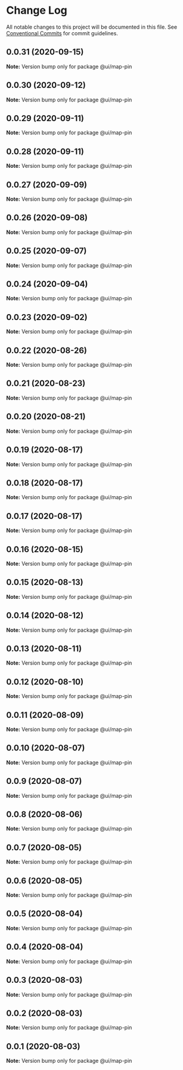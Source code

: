 # Change Log

All notable changes to this project will be documented in this file.
See [Conventional Commits](https://conventionalcommits.org) for commit guidelines.

## 0.0.31 (2020-09-15)

**Note:** Version bump only for package @ui/map-pin





## 0.0.30 (2020-09-12)

**Note:** Version bump only for package @ui/map-pin





## 0.0.29 (2020-09-11)

**Note:** Version bump only for package @ui/map-pin





## 0.0.28 (2020-09-11)

**Note:** Version bump only for package @ui/map-pin





## 0.0.27 (2020-09-09)

**Note:** Version bump only for package @ui/map-pin





## 0.0.26 (2020-09-08)

**Note:** Version bump only for package @ui/map-pin

## 0.0.25 (2020-09-07)

**Note:** Version bump only for package @ui/map-pin

## 0.0.24 (2020-09-04)

**Note:** Version bump only for package @ui/map-pin

## 0.0.23 (2020-09-02)

**Note:** Version bump only for package @ui/map-pin

## 0.0.22 (2020-08-26)

**Note:** Version bump only for package @ui/map-pin

## 0.0.21 (2020-08-23)

**Note:** Version bump only for package @ui/map-pin

## 0.0.20 (2020-08-21)

**Note:** Version bump only for package @ui/map-pin

## 0.0.19 (2020-08-17)

**Note:** Version bump only for package @ui/map-pin

## 0.0.18 (2020-08-17)

**Note:** Version bump only for package @ui/map-pin

## 0.0.17 (2020-08-17)

**Note:** Version bump only for package @ui/map-pin

## 0.0.16 (2020-08-15)

**Note:** Version bump only for package @ui/map-pin

## 0.0.15 (2020-08-13)

**Note:** Version bump only for package @ui/map-pin

## 0.0.14 (2020-08-12)

**Note:** Version bump only for package @ui/map-pin

## 0.0.13 (2020-08-11)

**Note:** Version bump only for package @ui/map-pin

## 0.0.12 (2020-08-10)

**Note:** Version bump only for package @ui/map-pin

## 0.0.11 (2020-08-09)

**Note:** Version bump only for package @ui/map-pin

## 0.0.10 (2020-08-07)

**Note:** Version bump only for package @ui/map-pin

## 0.0.9 (2020-08-07)

**Note:** Version bump only for package @ui/map-pin

## 0.0.8 (2020-08-06)

**Note:** Version bump only for package @ui/map-pin

## 0.0.7 (2020-08-05)

**Note:** Version bump only for package @ui/map-pin

## 0.0.6 (2020-08-05)

**Note:** Version bump only for package @ui/map-pin

## 0.0.5 (2020-08-04)

**Note:** Version bump only for package @ui/map-pin

## 0.0.4 (2020-08-04)

**Note:** Version bump only for package @ui/map-pin

## 0.0.3 (2020-08-03)

**Note:** Version bump only for package @ui/map-pin

## 0.0.2 (2020-08-03)

**Note:** Version bump only for package @ui/map-pin

## 0.0.1 (2020-08-03)

**Note:** Version bump only for package @ui/map-pin
